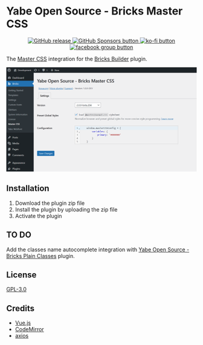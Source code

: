 # Yabe Open Source - Bricks Master CSS

<p align="center">
    <a aria-label="GitHub release (latest by date including pre-releases)" href="https://github.com/yabe-open-source/bricks-master-css/releases">
        <picture>
            <img alt="GitHub release" src="https://img.shields.io/github/v/release/yabe-open-source/bricks-master-css?include_prereleases&logo=github">
        </picture>
    </a>
    <a aria-label="GitHub Sponsors" href="https://github.com/sponsors/suabahasa">
        <picture>
            <img alt="GitHub Sponsors button" src="https://img.shields.io/github/sponsors/suabahasa?logo=github">
        </picture>
    </a>
    <a aria-label="Support me on Ko-fi" href="https://ko-fi.com/Q5Q75XSF7">
        <picture>
            <img alt="ko-fi button" src="https://img.shields.io/badge/Buy_me_a_Coffee-ff5e5b?logo=ko-fi&label=Ko-fi">
        </picture>
    </a>
    <a aria-label="Join Our Facebook community" href="https://www.facebook.com/groups/1142662969627943">
        <picture>
            <img alt="facebook group button" src="https://img.shields.io/badge/Join_us-0866ff?logo=facebook&label=Community">
        </picture>
    </a>
</p>

The [Master CSS](https://css.master.co) integration for the [Bricks Builder](https://bricksbuilder.io) plugin.

![Bricks Master CSS](./screenshot-0.png)

## Installation

1. Download the plugin zip file
2. Install the plugin by uploading the zip file
3. Activate the plugin

## TO DO

Add the classes name autocomplete integration with [Yabe Open Source - Bricks Plain Classes](https://github.com/yabe-open-source/bricks-master-css) plugin.


## License

[GPL-3.0](./LICENSE)

## Credits

- [Vue.js](https://vuejs.org)
- [CodeMirror](https://codemirror.net)
- [axios](https://axios-http.com)